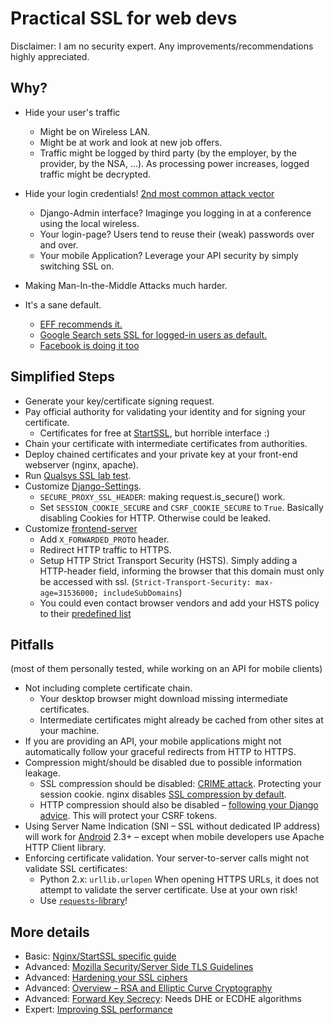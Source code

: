 # Practical SSL for web devs

Disclaimer: I am no security expert. Any improvements/recommendations highly appreciated.

## Why?

* Hide your user's traffic
    * Might be on Wireless LAN.
    * Might be at work and look at new job offers.
    * Traffic might be logged by third party (by the employer, by the provider,
      by the NSA, ...). As processing power increases, logged traffic might be decrypted.

* Hide your login credentials! [2nd most common attack vector][1]
    * Django-Admin interface? Imaginge you logging in at a conference using the local wireless.
    * Your login-page? Users tend to reuse their (weak) passwords over and over.
    * Your mobile Application? Leverage your API security by simply switching SSL on.

* Making Man-In-the-Middle Attacks much harder.

* It's a sane default.
    * [EFF recommends it.][2]
    * [Google Search sets SSL for logged-in users as default.][3]
    * [Facebook is doing it too][4]

[1]: https://www.owasp.org/index.php/Top_10_2013-A2-Broken_Authentication_and_Session_Management
[2]: https://www.eff.org/https-everywhere/deploying-https
[3]: http://googleblog.blogspot.co.at/2011/10/making-search-more-secure.html
[4]: https://www.facebook.com/notes/facebook/a-continued-commitment-to-security/486790652130

## Simplified Steps

* Generate your key/certificate signing request.
* Pay official authority for validating your identity and for signing your certificate.
    * Certificates for free at [StartSSL][5], but horrible interface :)
* Chain your certificate with intermediate certificates from authorities.
* Deploy chained certificates and your private key
  at your front-end webserver (nginx, apache).
* Run [Qualsys SSL lab test][6].
* Customize [Django-Settings][7].
    * `SECURE_PROXY_SSL_HEADER`: making request.is_secure() work.
    * Set `SESSION_COOKIE_SECURE` and `CSRF_COOKIE_SECURE` to `True`.
      Basically disabling Cookies for HTTP. Otherwise could be leaked.
* Customize [frontend-server][8]
    * Add `X_FORWARDED_PROTO` header.
    * Redirect HTTP traffic to HTTPS.
    * Setup HTTP Strict Transport Security (HSTS).
      Simply adding a HTTP-header field, informing the browser that this domain
      must only be accessed with ssl.
      (`Strict-Transport-Security: max-age=31536000; includeSubDomains`)
    * You could even contact browser vendors and add your HSTS policy to
      their [predefined list][9]

[5]: https://startssl.com
[6]: https://www.ssllabs.com/ssltest/analyze.html
[7]: https://docs.djangoproject.com/en/1.6/topics/security/#ssl-https
[8]: https://github.com/h5bp/server-configs-nginx
[9]: https://sites.google.com/a/chromium.org/dev/sts


## Pitfalls

(most of them personally tested, while working on an API for mobile clients)

* Not including complete certificate chain.
    * Your desktop browser might download missing intermediate certificates.
    * Intermediate certificates might already be cached from other sites at your machine.
* If you are providing an API, your mobile applications might not automatically
  follow your graceful redirects from HTTP to HTTPS.
* Compression might/should be disabled due to possible information leakage.
    * SSL compression should be disabled: [CRIME attack][10]. Protecting your session cookie. 
      nginx disables [SSL compression by default][11].
    * HTTP compression should also be disabled – [following your Django advice][12]. 
      This will protect your CSRF tokens.
* Using Server Name Indication (SNI – SSL without dedicated IP address)
  will work for [Android][13] 2.3+ – except when mobile developers use Apache HTTP Client library.
* Enforcing certificate validation.
  Your server-to-server calls might not validate SSL certificates:
    * Python 2.x: `urllib.urlopen`
      When opening HTTPS URLs, it does not attempt to validate the server certificate. Use at your own risk!
    * Use [`requests`-library][14]!

[10]: http://security.stackexchange.com/questions/19911/crime-how-to-beat-the-beast-successor
[11]: https://www.djangoproject.com/weblog/2013/aug/06/breach-and-django/
[12]: http://nginx.org/en/CHANGES
[13]: http://developer.android.com/training/articles/security-ssl.html
[14]: http://www.python-requests.org/en/latest/


## More details

* Basic: [Nginx/StartSSL specific guide][14]
* Advanced: [Mozilla Security/Server Side TLS Guidelines][15]
* Advanced: [Hardening your SSL ciphers][16]
* Advanced: [Overview – RSA and Elliptic Curve Cryptography][17]
* Advanced: [Forward Key Secrecy][18]: Needs DHE or ECDHE algorithms
* Expert: [Improving SSL performance][19]

[14]: http://www.westphahl.net/blog/2012/01/03/setting-up-https-with-nginx-and-startssl/
[15]: https://wiki.mozilla.org/Security/Server_Side_TLS
[16]: https://hynek.me/articles/hardening-your-web-servers-ssl-ciphers/
[17]: http://arstechnica.com/security/2013/10/a-relatively-easy-to-understand-primer-on-elliptic-curve-cryptography/
[18]: https://www.imperialviolet.org/2013/06/27/botchingpfs.html
[19]: https://www.imperialviolet.org/2010/06/25/overclocking-ssl.html

